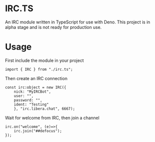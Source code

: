 
# IRC.TS

An IRC module written in TypeScript for use with Deno. This project is in alpha stage and is not ready for production use. 

# Usage

First include the module in your project

```
import { IRC } from "./irc.ts";
```

Then create an IRC connection

```
const irc:object = new IRC({
    nick: "MyIRCBot", 
    user: "", 
    password: "", 
    ident: "Testing"
    }, "irc.libera.chat", 6667);
```

Wait for welcome from IRC, then join a channel

```
irc.on("welcome", (e)=>{
	irc.join("##defocus");
});
```
